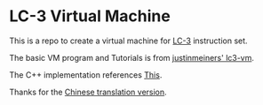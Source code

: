 # LC-3 Virtual Machine

This is a repo to create a virtual machine for [LC-3](https://en.wikipedia.org/wiki/Little_Computer_3) instruction set.

The basic VM program and Tutorials is from [justinmeiners' lc3-vm](https://justinmeiners.github.io/lc3-vm/).

The C++ implementation references [This](https://justinmeiners.github.io/lc3-vm/src/lc3-alt.cpp).

Thanks for the [Chinese translation version](https://arthurchiao.art/blog/write-your-own-virtual-machine-zh/).
